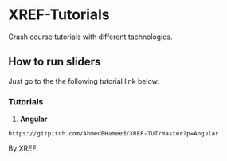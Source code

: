 # XREF-Tutorials

Crash course tutorials with different tachnologies.

## How to run sliders

Just go to the the following tutorial link below:

### Tutorials
1. **Angular**
```
https://gitpitch.com/AhmedBHameed/XREF-TUT/master?p=Angular
```

By XREF.